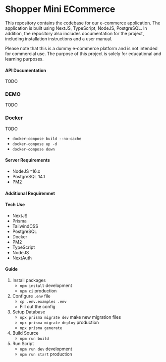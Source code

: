 # Shopper Mini ECommerce

This repository contains the codebase for our e-commerce application. The application is built using NextJS, TypeScript, NodeJS, PostgreSQL. In addition, the repository also includes documentation for the project, including installation instructions and a user manual.

Please note that this is a dummy e-commerce platform and is not intended for commercial use. The purpose of this project is solely for educational and learning purposes.

#### API Documentation
TODO
### DEMO
TODO

### Docker
TODO
* `docker-compose build --no-cache`
* `docker-compose up -d`
* `docker-compose down`

#### Server Requirements
* NodeJS ^16.x
* PostgreSQL 14.1
* PM2

#### Additional Requiremnet

#### Tech Use
* NextJS
* Prisma
* TailwindCSS
* PostgreSQL
* Docker
* PM2
* TypeScript
* NodeJS
* NextAuth

#### Guide
1. Install packages
    * `npm install` development
    * `npm ci` production
2. Configure `.env` file
    * `cp .env.examples .env`
    * Fill out the config
3. Setup Database
    * `npx prisma migrate dev` make new migration files
    * `npx prisma migrate deploy` production
    * `npx prisma generate`
4. Build Source
    * `npm run build`
5. Run Script
    * `npm run dev` development
    * `npm run start` production
